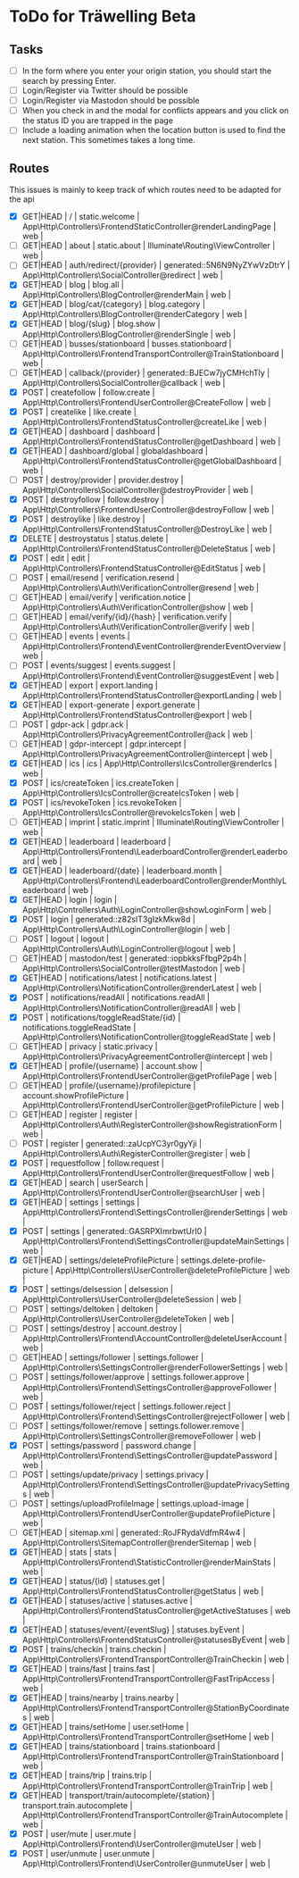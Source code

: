 # ToDo for Träwelling Beta

## Tasks
- [ ] In the form where you enter your origin station, you should start the search by pressing Enter.
- [ ] Login/Register via Twitter should be possible
- [ ] Login/Register via Mastodon should be possible
- [ ] When you check in and the modal for conflicts appears and you click on the status ID you are trapped in the page
- [ ] Include a loading animation when the location button is used to find the next station. This sometimes takes a long time.

## Routes
This issues is mainly to keep track of which routes need to be adapted for the api

- [x]   GET|HEAD  | /                                        | static.welcome                     | App\Http\Controllers\FrontendStaticController@renderLandingPage              | web                                                |
- [ ]   GET|HEAD  | about                                    | static.about                       | Illuminate\Routing\ViewController                                            | web                                                |
- [ ]   GET|HEAD  | auth/redirect/{provider}                 | generated::5N6N9NyZYwVzDtrY        | App\Http\Controllers\SocialController@redirect                               | web                                                |
- [x]   GET|HEAD  | blog                                     | blog.all                           | App\Http\Controllers\BlogController@renderMain                               | web                                                |
- [x]   GET|HEAD  | blog/cat/{category}                      | blog.category                      | App\Http\Controllers\BlogController@renderCategory                           | web                                                |
- [x]   GET|HEAD  | blog/{slug}                              | blog.show                          | App\Http\Controllers\BlogController@renderSingle                             | web                                                |
- [ ]   GET|HEAD  | busses/stationboard                      | busses.stationboard                | App\Http\Controllers\FrontendTransportController@TrainStationboard           | web                                                |
- [ ]   GET|HEAD  | callback/{provider}                      | generated::BJECw7jyCMHchTly        | App\Http\Controllers\SocialController@callback                               | web                                                |
- [x]   POST      | createfollow                             | follow.create                      | App\Http\Controllers\FrontendUserController@CreateFollow                     | web                                                |
- [x]   POST      | createlike                               | like.create                        | App\Http\Controllers\FrontendStatusController@createLike                     | web                                                |
- [x]   GET|HEAD  | dashboard                                | dashboard                          | App\Http\Controllers\FrontendStatusController@getDashboard                   | web                                                |
- [x]   GET|HEAD  | dashboard/global                         | globaldashboard                    | App\Http\Controllers\FrontendStatusController@getGlobalDashboard             | web                                                |
- [ ]   POST      | destroy/provider                         | provider.destroy                   | App\Http\Controllers\SocialController@destroyProvider                        | web                                                |
- [x]   POST      | destroyfollow                            | follow.destroy                     | App\Http\Controllers\FrontendUserController@destroyFollow                    | web                                                |
- [x]   POST      | destroylike                              | like.destroy                       | App\Http\Controllers\FrontendStatusController@DestroyLike                    | web                                                |
- [x]   DELETE    | destroystatus                            | status.delete                      | App\Http\Controllers\FrontendStatusController@DeleteStatus                   | web                                                |
- [x]   POST      | edit                                     | edit                               | App\Http\Controllers\FrontendStatusController@EditStatus                     | web                                                |
- [ ]   POST      | email/resend                             | verification.resend                | App\Http\Controllers\Auth\VerificationController@resend                      | web                                                |
- [ ]   GET|HEAD  | email/verify                             | verification.notice                | App\Http\Controllers\Auth\VerificationController@show                        | web                                                |
- [ ]   GET|HEAD  | email/verify/{id}/{hash}                 | verification.verify                | App\Http\Controllers\Auth\VerificationController@verify                      | web                                                |
- [ ]   GET|HEAD  | events                                   | events                             | App\Http\Controllers\Frontend\EventController@renderEventOverview            | web                                                |
- [ ]   POST      | events/suggest                           | events.suggest                     | App\Http\Controllers\Frontend\EventController@suggestEvent                   | web                                                |
- [x]   GET|HEAD  | export                                   | export.landing                     | App\Http\Controllers\FrontendStatusController@exportLanding                  | web                                                |
- [x]   GET|HEAD  | export-generate                          | export.generate                    | App\Http\Controllers\FrontendStatusController@export                         | web                                                |
- [ ]   POST      | gdpr-ack                                 | gdpr.ack                           | App\Http\Controllers\PrivacyAgreementController@ack                          | web                                                |
- [ ]   GET|HEAD  | gdpr-intercept                           | gdpr.intercept                     | App\Http\Controllers\PrivacyAgreementController@intercept                    | web                                                |
- [x]   GET|HEAD  | ics                                      | ics                                | App\Http\Controllers\IcsController@renderIcs                                 | web                                                |
- [x]   POST      | ics/createToken                          | ics.createToken                    | App\Http\Controllers\IcsController@createIcsToken                            | web                                                |
- [x]   POST      | ics/revokeToken                          | ics.revokeToken                    | App\Http\Controllers\IcsController@revokeIcsToken                            | web                                                |
- [ ]   GET|HEAD  | imprint                                  | static.imprint                     | Illuminate\Routing\ViewController                                            | web                                                |
- [x]   GET|HEAD  | leaderboard                              | leaderboard                        | App\Http\Controllers\Frontend\LeaderboardController@renderLeaderboard        | web                                                |
- [x]   GET|HEAD  | leaderboard/{date}                       | leaderboard.month                  | App\Http\Controllers\Frontend\LeaderboardController@renderMonthlyLeaderboard | web                                                |
- [x]   GET|HEAD  | login                                    | login                              | App\Http\Controllers\Auth\LoginController@showLoginForm                      | web                                                |
- [x]   POST      | login                                    | generated::z82sIT3gIzkMkw8d        | App\Http\Controllers\Auth\LoginController@login                              | web                                                |
- [ ]   POST      | logout                                   | logout                             | App\Http\Controllers\Auth\LoginController@logout                             | web                                                |
- [ ]   GET|HEAD  | mastodon/test                            | generated::iopbkksFfbgP2p4h        | App\Http\Controllers\SocialController@testMastodon                           | web                                                |
- [x]   GET|HEAD  | notifications/latest                     | notifications.latest               | App\Http\Controllers\NotificationController@renderLatest                     | web                                                |
- [x]   POST      | notifications/readAll                    | notifications.readAll              | App\Http\Controllers\NotificationController@readAll                          | web                                                |
- [x]   POST      | notifications/toggleReadState/{id}       | notifications.toggleReadState      | App\Http\Controllers\NotificationController@toggleReadState                  | web                                                |
- [ ]   GET|HEAD  | privacy                                  | static.privacy                     | App\Http\Controllers\PrivacyAgreementController@intercept                    | web                                                |
- [x]   GET|HEAD  | profile/{username}                       | account.show                       | App\Http\Controllers\FrontendUserController@getProfilePage                   | web                                                |
- [ ]   GET|HEAD  | profile/{username}/profilepicture        | account.showProfilePicture         | App\Http\Controllers\FrontendUserController@getProfilePicture                | web                                                |
- [ ]   GET|HEAD  | register                                 | register                           | App\Http\Controllers\Auth\RegisterController@showRegistrationForm            | web                                                |
- [ ]   POST      | register                                 | generated::zaUcpYC3yr0gyYji        | App\Http\Controllers\Auth\RegisterController@register                        | web                                                |
- [x]   POST      | requestfollow                            | follow.request                     | App\Http\Controllers\FrontendUserController@requestFollow                    | web                                                |
- [x]   GET|HEAD  | search                                   | userSearch                         | App\Http\Controllers\FrontendUserController@searchUser                       | web                                                |
- [x]   GET|HEAD  | settings                                 | settings                           | App\Http\Controllers\Frontend\SettingsController@renderSettings              | web                                                |
- [x]   POST      | settings                                 | generated::GASRPXImrbwtUrI0        | App\Http\Controllers\Frontend\SettingsController@updateMainSettings          | web                                                |
- [x]   GET|HEAD  | settings/deleteProfilePicture            | settings.delete-profile-picture    | App\Http\Controllers\UserController@deleteProfilePicture                     | web                                                |
- [x]   POST      | settings/delsession                      | delsession                         | App\Http\Controllers\UserController@deleteSession                            | web                                                |
- [ ]   POST      | settings/deltoken                        | deltoken                           | App\Http\Controllers\UserController@deleteToken                              | web                                                |
- [ ]   POST      | settings/destroy                         | account.destroy                    | App\Http\Controllers\Frontend\AccountController@deleteUserAccount            | web                                                |
- [ ]   GET|HEAD  | settings/follower                        | settings.follower                  | App\Http\Controllers\SettingsController@renderFollowerSettings               | web                                                |
- [ ]   POST      | settings/follower/approve                | settings.follower.approve          | App\Http\Controllers\Frontend\SettingsController@approveFollower             | web                                                |
- [ ]   POST      | settings/follower/reject                 | settings.follower.reject           | App\Http\Controllers\Frontend\SettingsController@rejectFollower              | web                                                |
- [ ]   POST      | settings/follower/remove                 | settings.follower.remove           | App\Http\Controllers\SettingsController@removeFollower                       | web                                                |
- [x]   POST      | settings/password                        | password.change                    | App\Http\Controllers\Frontend\SettingsController@updatePassword              | web                                                |
- [ ]   POST      | settings/update/privacy                  | settings.privacy                   | App\Http\Controllers\Frontend\SettingsController@updatePrivacySettings       | web                                                |
- [ ]   POST      | settings/uploadProfileImage              | settings.upload-image              | App\Http\Controllers\FrontendUserController@updateProfilePicture             | web                                                |
- [ ]   GET|HEAD  | sitemap.xml                              | generated::RoJFRydaVdfmR4w4        | App\Http\Controllers\SitemapController@renderSitemap                         | web                                                |
- [x]   GET|HEAD  | stats                                    | stats                              | App\Http\Controllers\Frontend\StatisticController@renderMainStats            | web                                                |
- [x]   GET|HEAD  | status/{id}                              | statuses.get                       | App\Http\Controllers\FrontendStatusController@getStatus                      | web                                                |
- [x]   GET|HEAD  | statuses/active                          | statuses.active                    | App\Http\Controllers\FrontendStatusController@getActiveStatuses              | web                                                |
- [x]   GET|HEAD  | statuses/event/{eventSlug}               | statuses.byEvent                   | App\Http\Controllers\FrontendStatusController@statusesByEvent                | web                                                |
- [x]   POST      | trains/checkin                           | trains.checkin                     | App\Http\Controllers\FrontendTransportController@TrainCheckin                | web                                                |
- [x]   GET|HEAD  | trains/fast                              | trains.fast                        | App\Http\Controllers\FrontendTransportController@FastTripAccess              | web                                                |
- [x]   GET|HEAD  | trains/nearby                            | trains.nearby                      | App\Http\Controllers\FrontendTransportController@StationByCoordinates        | web                                                |
- [x]   GET|HEAD  | trains/setHome                           | user.setHome                       | App\Http\Controllers\FrontendTransportController@setHome                     | web                                                |
- [x]   GET|HEAD  | trains/stationboard                      | trains.stationboard                | App\Http\Controllers\FrontendTransportController@TrainStationboard           | web                                                |
- [x]   GET|HEAD  | trains/trip                              | trains.trip                        | App\Http\Controllers\FrontendTransportController@TrainTrip                   | web                                                |
- [x]   GET|HEAD  | transport/train/autocomplete/{station}   | transport.train.autocomplete       | App\Http\Controllers\FrontendTransportController@TrainAutocomplete           | web                                                |
- [x]   POST      | user/mute                                | user.mute                          | App\Http\Controllers\Frontend\UserController@muteUser                        | web                                                |
- [x]   POST      | user/unmute                              | user.unmute                        | App\Http\Controllers\Frontend\UserController@unmuteUser                      | web                                                |
